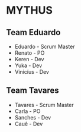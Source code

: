 # MYTHUS

## Team Eduardo
  - Eduardo - Scrum Master
  - Renato - PO
  - Keren - Dev
  - Yuka - Dev
  - Vinicíus - Dev

## Team Tavares
  - Tavares - Scrum Master
  - Carla - PO
  - Sanches - Dev
  - Cauê - Dev
